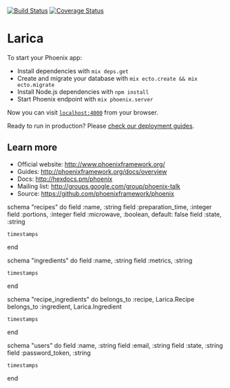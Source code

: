 [![Build Status](https://travis-ci.org/larica/larica.svg?branch=master)](https://travis-ci.org/larica/larica)
[![Coverage Status](https://coveralls.io/repos/github/larica/larica/badge.svg?branch=master)](https://coveralls.io/github/larica/larica?branch=master)

# Larica

To start your Phoenix app:

  * Install dependencies with `mix deps.get`
  * Create and migrate your database with `mix ecto.create && mix ecto.migrate`
  * Install Node.js dependencies with `npm install`
  * Start Phoenix endpoint with `mix phoenix.server`

Now you can visit [`localhost:4000`](http://localhost:4000) from your browser.

Ready to run in production? Please [check our deployment guides](http://www.phoenixframework.org/docs/deployment).

## Learn more

  * Official website: http://www.phoenixframework.org/
  * Guides: http://phoenixframework.org/docs/overview
  * Docs: http://hexdocs.pm/phoenix
  * Mailing list: http://groups.google.com/group/phoenix-talk
  * Source: https://github.com/phoenixframework/phoenix





schema "recipes" do
	field :name, :string
	field :preparation_time, :integer
	field :portions, :integer
	field :microwave, :boolean, default: false
	field :state, :string

	timestamps
end

schema "ingredients" do
	field :name, :string
	field :metrics, :string

	timestamps
end

schema "recipe_ingredients" do
	belongs_to :recipe, Larica.Recipe
	belongs_to :ingredient, Larica.Ingredient

	timestamps
end

schema "users" do
	field :name, :string
	field :email, :string
	field :state, :string
	field :password_token, :string
	
	timestamps
end